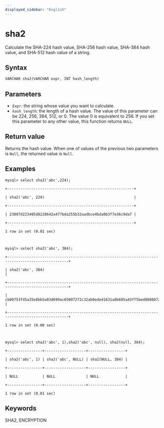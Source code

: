 ```yaml
---
displayed_sidebar: "English"
---
```


# sha2

Calculate the SHA-224 hash value, SHA-256 hash value, SHA-384 hash value, and SHA-512 hash value of a string.

## Syntax

```Apache
VARCHAR sha2(VARCHAR expr, INT hash_length)
```

## Parameters

- `Expr`: the string whose value you want to calculate.
- `hash_length`: the length of a hash value. The value of this parameter can be 224, 256, 384, 512, or 0. The value 0 is equivalent to 256. If you set this parameter to any other value, this function returns `NULL`.

## Return value

Returns the hash value. When one of values of the previous two parameters is `Null`, the returned value is `Null`.

## Examples

```Plain_Text
mysql> select sha2('abc',224);

+----------------------------------------------------------+

| sha2('abc', 224)                                         |

+----------------------------------------------------------+

| 23097d223405d8228642a477bda255b32aadbce4bda0b3f7e36c9da7 |

+----------------------------------------------------------+

1 row in set (0.01 sec)



mysql> select sha2('abc', 384);

+--------------------------------------------------------------------------------------------------+

| sha2('abc', 384)                                                                                 |

+--------------------------------------------------------------------------------------------------+

| cb00753f45a35e8bb5a03d699ac65007272c32ab0eded1631a8b605a43ff5bed8086072ba1e7cc2358baeca134c825a7 |

+--------------------------------------------------------------------------------------------------+

1 row in set (0.00 sec)



mysql> select sha2('abc', 1),sha2('abc', null), sha2(null, 384);

+----------------+-------------------+-----------------+

| sha2('abc', 1) | sha2('abc', NULL) | sha2(NULL, 384) |

+----------------+-------------------+-----------------+

| NULL           | NULL              | NULL            |

+----------------+-------------------+-----------------+

1 row in set (0.01 sec)
```

## Keywords

SHA2, ENCRYPTION
